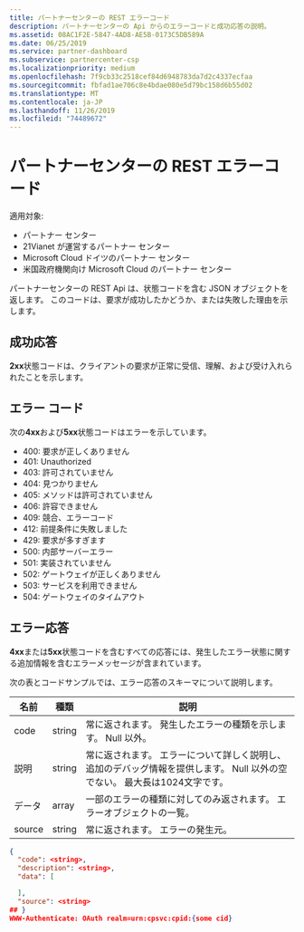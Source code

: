 ```yaml
---
title: パートナーセンターの REST エラーコード
description: パートナーセンターの Api からのエラーコードと成功応答の説明。
ms.assetid: 08AC1F2E-5847-4AD8-AE5B-0173C5DB589A
ms.date: 06/25/2019
ms.service: partner-dashboard
ms.subservice: partnercenter-csp
ms.localizationpriority: medium
ms.openlocfilehash: 7f9cb33c2518cef84d6948783da7d2c4337ecfaa
ms.sourcegitcommit: fbfad1ae706c8e4bdae080e5d79bc158d6b55d02
ms.translationtype: MT
ms.contentlocale: ja-JP
ms.lasthandoff: 11/26/2019
ms.locfileid: "74489672"
---
```

# <a name="partner-center-rest-error-codes"></a>パートナーセンターの REST エラーコード

適用対象:

- パートナー センター
- 21Vianet が運営するパートナー センター
- Microsoft Cloud ドイツのパートナー センター
- 米国政府機関向け Microsoft Cloud のパートナー センター

パートナーセンターの REST Api は、状態コードを含む JSON オブジェクトを返します。 このコードは、要求が成功したかどうか、または失敗した理由を示します。

## <a name="success-responses"></a>成功応答

**2xx**状態コードは、クライアントの要求が正常に受信、理解、および受け入れられたことを示します。

## <a name="error-codes"></a>エラー コード

次の**4xx**および**5xx**状態コードはエラーを示しています。

- 400: 要求が正しくありません
- 401: Unauthorized
- 403: 許可されていません
- 404: 見つかりません
- 405: メソッドは許可されていません
- 406: 許容できません
- 409: 競合、エラーコード
- 412: 前提条件に失敗しました
- 429: 要求が多すぎます
- 500: 内部サーバーエラー
- 501: 実装されていません
- 502: ゲートウェイが正しくありません
- 503: サービスを利用できません
- 504: ゲートウェイのタイムアウト

## <a name="error-responses"></a>エラー応答

**4xx**または**5xx**状態コードを含むすべての応答には、発生したエラー状態に関する追加情報を含むエラーメッセージが含まれています。

次の表とコードサンプルでは、エラー応答のスキーマについて説明します。

| 名前        | 種類   | 説明                                                                                                                                            |
|-------------|--------|--------------------------------------------------------------------------------------------------------------------------------------------------------|
| code        | string | 常に返されます。 発生したエラーの種類を示します。 Null 以外。                                                                                  |
| 説明 | string | 常に返されます。 エラーについて詳しく説明し、追加のデバッグ情報を提供します。 Null 以外の空でない。 最大長は1024文字です。 |
| データ        | array  | 一部のエラーの種類に対してのみ返されます。 エラーオブジェクトの一覧。                                                                                           |
| source      | string | 常に返されます。 エラーの発生元。                                                                                                              |

```json
{
  "code": <string>,
  "description": <string>,
  "data": [

  ],
  "source": <string>
## }
WWW-Authenticate: OAuth realm=urn:cpsvc:cpid:{some cid}
```
